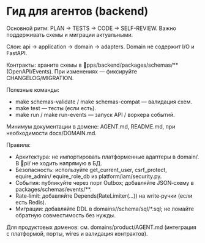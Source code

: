 ﻿# Гид для агентов (backend)

Основной ритм: PLAN → TESTS → CODE → SELF-REVIEW. Важно поддерживать схемы и миграции актуальными.

Слои: api → application → domain → adapters. Domain не содержит I/O и FastAPI.

Контракты: храните схемы в pps/backend/packages/schemas/** (OpenAPI/Events). При изменениях — фиксируйте CHANGELOG/MIGRATION.

Полезные команды:
- make schemas-validate / make schemas-compat — валидация схем.
- make test — тесты (если есть).
- make run / make run-events — запуск API / воркера событий.

Минимум документации в домене: AGENT.md, README.md, при необходимости docs/DOMAIN.md.

Правила:
- Архитектура: не импортировать платформенные адаптеры в domain/. В pi/ не ходить напрямую в БД.
- Безопасность: используйте get_current_user, csrf_protect, 
equire_admin/
equire_role_db из platform/iam/security.py.
- События: публикуйте через порт Outbox; добавляйте JSON‑схему в packages/schemas/events/**.
- Rate‑limit: добавляйте Depends(RateLimiter(...)) на write‑ручки (если есть Redis).
- Миграции: добавляйте DDL в domains/<ctx>/schema/sql/*.sql; не ломайте обратную совместимость без нужды.

Для продуктовых доменов: см. domains/product/AGENT.md (интеграция с платформой, порты, wires и валидация контрактов).
